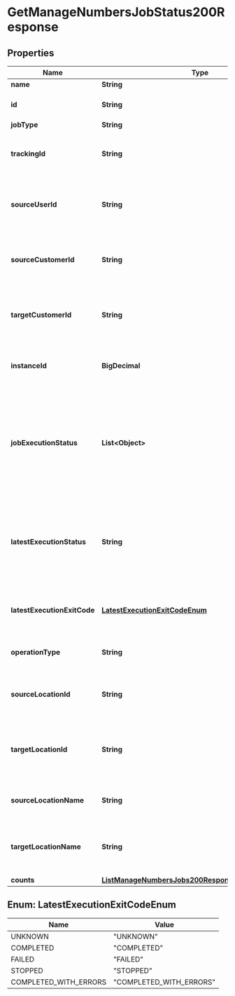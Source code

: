 

# GetManageNumbersJobStatus200Response


## Properties

| Name | Type | Description | Notes |
|------------ | ------------- | ------------- | -------------|
|**name** | **String** | Job name. |  |
|**id** | **String** | Unique identifier of the job. |  |
|**jobType** | **String** | Job type. |  |
|**trackingId** | **String** | Unique identifier to track the flow of HTTP requests. |  |
|**sourceUserId** | **String** | Unique identifier to identify which user has run the job. |  |
|**sourceCustomerId** | **String** | Unique identifier to identify the customer who has run the job. |  |
|**targetCustomerId** | **String** | Unique identifier to identify the customer for which the job was run. |  |
|**instanceId** | **BigDecimal** | Unique identifier to identify the instance of the job. |  |
|**jobExecutionStatus** | **List&lt;Object&gt;** | Displays the most recent step&#39;s execution status. Contains execution statuses of all the steps involved in the execution of the job. |  [optional] |
|**latestExecutionStatus** | **String** | Indicates the most recent status (STARTING, STARTED, COMPLETED, FAILED) of the job at the time of invocation. |  |
|**latestExecutionExitCode** | [**LatestExecutionExitCodeEnum**](#LatestExecutionExitCodeEnum) | Most recent exit code of the job at the time of invocation. |  [optional] |
|**operationType** | **String** | Indicates the operation type that was carried out. |  |
|**sourceLocationId** | **String** | Unique location identifier for which the job was run. |  |
|**targetLocationId** | **String** | Unique location identifier for which the numbers have been moved. |  |
|**sourceLocationName** | **String** | The location name for which the job was run. |  |
|**targetLocationName** | **String** | The location name for which the numbers have been moved. |  |
|**counts** | [**ListManageNumbersJobs200ResponseItemsInnerCounts**](ListManageNumbersJobs200ResponseItemsInnerCounts.md) |  |  |



## Enum: LatestExecutionExitCodeEnum

| Name | Value |
|---- | -----|
| UNKNOWN | &quot;UNKNOWN&quot; |
| COMPLETED | &quot;COMPLETED&quot; |
| FAILED | &quot;FAILED&quot; |
| STOPPED | &quot;STOPPED&quot; |
| COMPLETED_WITH_ERRORS | &quot;COMPLETED_WITH_ERRORS&quot; |



